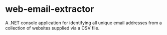 # web-email-extractor
A .NET console application for identifying all unique email addresses from a collection of websites supplied via a CSV file.
